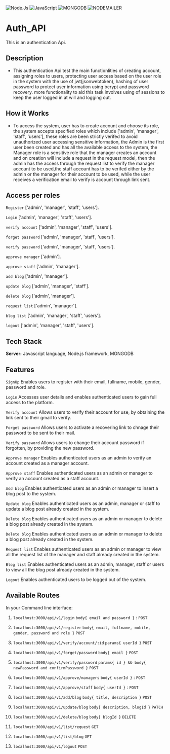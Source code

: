 ![Node.Js](https://img.shields.io/badge/node.js-2210w0?style=for-the-badge&logo=node.js&logoColor=ffdd54)
![JavaScript](https://img.shields.io/badge/javascript-%23323330.svg?style=for-the-badge&logo=javascript&logoColor=%23F7DF1E)
![MONGODB](https://img.shields.io/badge/mongodb-%23E34F26.svg?style=for-the-badge&logo=mongodb&logoColor=ffdd54)
![NODEMAILER](https://img.shields.io/badge/nodemailer-%23E34F26.svg?style=for-the-badge&logo=node.js&logoColor=ffdd54)

# Auth_API
This is an authentication Api. 

## Description
- This authentication Api test the main functionlities of creating account, assigning roles to users, protecting user access based on the user role in the system with the use of jwt(jsonwebtoken), hashing of user password to protect user information using bcrypt and password recovery. more functionality to aid this task involves using of sessions to keep the user logged in at will and logging out.

## How it Works
- To access the system, user has to create account and choose its role, the system accepts specified roles which include ['admin', 'manager', 'staff', 'users'], these roles are been strictly verifed to avoid unauthorized user accessing sensitive information, the Admin is the first user been created and has all the available access to the system, the Manager role is a sensitive role that the manager creates an account and on creation will include a request in the request model, then the admin has the access through the request list to verify the manager account to be used,the staff account has to be verifed either by the admin or the manager for their account to be used, while the user receives a verification email to verify is account through link sent.

## Access per roles

`Register` ['admin', 'manager', 'staff', 'users'].

`Login` ['admin', 'manager', 'staff', 'users'].

`verify account` ['admin', 'manager', 'staff', 'users'].

`forget password` ['admin', 'manager', 'staff', 'users'].

`verify password` ['admin', 'manager', 'staff', 'users'].

`approve manager` ['admin'].

`approve staff` ['admin', 'manager'].

`add blog` ['admin', 'manager'].

`update blog` ['admin', 'manager', 'staff'].

`delete blog` ['admin', 'manager'].

`request list` ['admin', 'manager'].

`blog list` ['admin', 'manager', 'staff', 'users'].

`logout` ['admin', 'manager', 'staff', 'users'].

## Tech Stack

**Server:** Javascript language, Node.js framework, MONGODB


## Features

`SignUp` Enables users to register with their  email, fullname, mobile, gender, password and role.

`Login` Accesses user details and enables authenticated users to gain full access to the platform.

`Verify account` Allows users to verify their account for use, by obtaining the link sent to their gmail to verify.

`Forget password` Allows users to activate a recovering link to chnage their password to be sent to their mail.

`Verify password` Allows users to change their account password if forgotten, by providing the new password.

`Approve manager` Enables authenticated users as an admin to verify an account created as a manager account.

`Approve staff` Enables authenticated users as an admin or manager to verify an account created as a staff account.

`Add blog` Enables authenticated users as an admin or manager to insert a blog post to the system.

`Update blog` Enables authenticated users as an admin, manager or staff to update a blog post already created in the system.

`Delete blog` Enables authenticated users as an admin or manager to delete a blog post already created in the system.

`Delete blog` Enables authenticated users as an admin or manager to delete a blog post already created in the system.

`Request list` Enables authenticated users as an admin or manager to view all the request list of the manager and staff already created in the system.

`Blog list` Enables authenticated users as an admin, manager, staff or users to view all the blog post already created in the system.

`Logout` Enables authenticated users to be logged out of the system.



## Available Routes
  In your Command line interface:
  
  1. `localhost:3000/api/v1/login` `body{ email and password }` : `POST`
  
  2. `localhost:3000/api/v1/register` `body{ email, fullname, mobile, gender, password and role }` `POST`
  
  3. `localhost:3000/api/v1/verify/account/:id` `params{ userId }` `POST`
  
  4. `localhost:3000/api/v1/forget/password` `body{ email }` `POST`
  
  5. `localhost:3000/api/v1/verify/password` `params{ id } && body{ newPassword and confirmPassword }` `POST` 
  
  6. `localhost:3000/api/v1/approve/managers` `body{ userId }` : `POST`
  
  7. `localhost:3000/api/v1/approve/staff` `body{ userId }` : `POST`
  
  8. `localhost:3000/api/v1/add/blog` `body{ title, description }` `POST`

  9. `localhost:3000/api/v1/update/blog` `body{ description, blogId }` `PATCH`
 
  10. `localhost:3000/api/v1/delete/blog` `body{ blogId }` `DELETE`
  
  11. `localhost:3000/api/v1/list/request` `GET`

  10. `localhost:3000/api/v1/list/blog` `GET`
  
  11. `localhost:3000/api/v1/logout` `POST`
  






